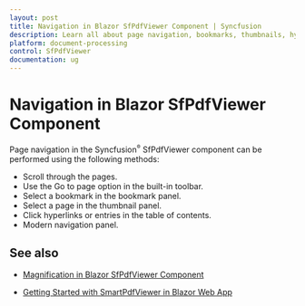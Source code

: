 ```yaml
---
layout: post
title: Navigation in Blazor SfPdfViewer Component | Syncfusion
description: Learn all about page navigation, bookmarks, thumbnails, hyperlinks, and the modern navigation panel in the Blazor SfPdfViewer component.
platform: document-processing
control: SfPdfViewer
documentation: ug
---
```


# Navigation in Blazor SfPdfViewer Component

Page navigation in the Syncfusion<sup style="font-size:70%">&reg;</sup> SfPdfViewer component can be performed using the following methods:

* Scroll through the pages.
* Use the Go to page option in the built-in toolbar.
* Select a bookmark in the bookmark panel.
* Select a page in the thumbnail panel.
* Click hyperlinks or entries in the table of contents.
* Modern navigation panel.

## See also

* [Magnification in Blazor SfPdfViewer Component](./magnification)

* [Getting Started with SmartPdfViewer in Blazor Web App](../../Smart-PDF-Viewer/blazor/getting-started/web-app)